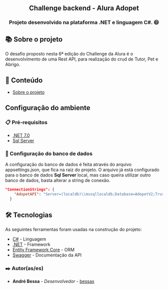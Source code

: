 <h2 align="center"> Challenge backend - Alura Adopet</h2>
<h3 align="center">Projeto desenvolvido na plataforma .NET e linguagem C#. 😄</h3>

## 📚 Sobre o projeto

O desafio proposto nesta 6ª edição do Challenge da Alura é o desenvolvimento de uma Rest API, para realização do crud de Tutor, Pet e Abrigo.

## 📝 Conteúdo

- [Sobre o projeto](#-sobre-o-projeto)

## Configuração do ambiente

### 📋 Pré-requisitos

- [.NET 7.0](https://dotnet.microsoft.com/download/dotnet/7.0)
- [Sql Server](https://www.microsoft.com/pt-br/sql-server/sql-server-downloads)

### 🎲 Configuração do banco de dados

A configuração do banco de dados é feita através do arquivo appsettings.json, que fica na raiz do projeto. O arquivo já está configurado para o banco de dados **Sql Server** local, mas caso queira utilizar outro banco de dados, basta alterar a string de conexão.

```json
"ConnectionStrings": {
    "AdopetAPI": "Server=(localdb)\\mssqllocaldb;Database=AdopetV2;Trusted_Connection=True;MultipleActiveResultSets=true"
  }
```

## 🛠 Tecnologias

As seguintes ferramentas foram usadas na construção do projeto:

- [C#](https://docs.microsoft.com/pt-br/dotnet/csharp/) - Linguagem
- [.NET](https://docs.microsoft.com/pt-br/dotnet/) - Framework
- [Entity Framework Core](https://docs.microsoft.com/pt-br/ef/core/) - ORM
- [Swagger](https://swagger.io/) - Documentação da API

<!-- Author -->

### ✒️ Autor(as/es)

- **André Bessa** - _Desenvolvedor_ - [bessax](https://github.com/bessax)
